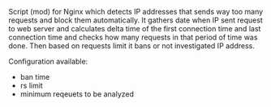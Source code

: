Script (mod) for Nginx which detects IP addresses that sends way too many requests and block them automatically.
It gathers date when IP sent request to web server and calculates delta time of the first connection time and last connection time and checks how many requests in that period of time was done.
Then based on requests limit it bans or not investigated IP address.


Configuration available:
- ban time
- rs limit
- minimum reqeuets to be analyzed

